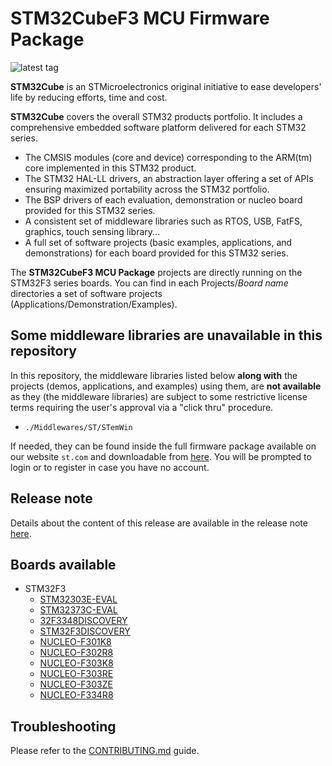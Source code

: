 # STM32CubeF3 MCU Firmware Package

![latest tag](https://img.shields.io/github/v/tag/STMicroelectronics/STM32CubeF3.svg?color=brightgreen)

**STM32Cube** is an STMicroelectronics original initiative to ease developers' life by reducing efforts, time and cost.

**STM32Cube** covers the overall STM32 products portfolio. It includes a comprehensive embedded software platform delivered for each STM32 series.
   * The CMSIS modules (core and device) corresponding to the ARM(tm) core implemented in this STM32 product.
   * The STM32 HAL-LL drivers, an abstraction layer offering a set of APIs ensuring maximized portability across the STM32 portfolio.
   * The BSP drivers of each evaluation, demonstration or nucleo board provided for this STM32 series.
   * A consistent set of middleware libraries such as RTOS, USB, FatFS, graphics, touch sensing library...
   * A full set of software projects (basic examples, applications, and demonstrations) for each board provided for this STM32 series.

The **STM32CubeF3 MCU Package** projects are directly running on the STM32F3 series boards. You can find in each Projects/*Board name* directories a set of software projects (Applications/Demonstration/Examples).

## Some middleware libraries are unavailable in this repository

In this repository, the middleware libraries listed below **along with** the projects (demos, applications, and examples) using them, are **not available** as they (the middleware libraries) are subject to some restrictive license terms requiring the user's approval via a "click thru" procedure.
* `./Middlewares/ST/STemWin`

If needed, they can be found inside the full firmware package available on our website `st.com` and downloadable from [here](https://www.st.com/content/st_com/en/products/embedded-software/mcu-mpu-embedded-software/stm32-embedded-software/stm32cube-mcu-mpu-packages/stm32cubef3.html#get-software). You will be prompted to login or to register in case you have no account.

## Release note

Details about the content of this release are available in the release note [here](https://htmlpreview.github.io/?https://github.com/STMicroelectronics/STM32CubeF3/blob/master/Release_Notes.html).

## Boards available

  * STM32F3
    * [STM32303E-EVAL](https://www.st.com/en/product/stm32303e-eval.html)
    * [STM32373C-EVAL](https://www.st.com/en/product/stm32373c-eval.html)
    * [32F3348DISCOVERY](https://www.st.com/en/evaluation-tools/32f3348discovery.html)
    * [STM32F3DISCOVERY](https://www.st.com/en/evaluation-tools/stm32f3discovery.html)
    * [NUCLEO-F301K8](https://www.st.com/en/evaluation-tools/nucleo-f301k8.html)
    * [NUCLEO-F302R8](https://www.st.com/en/product/nucleo-f302r8.html)
    * [NUCLEO-F303K8](https://www.st.com/en/product/nucleo-f303k8.html)
    * [NUCLEO-F303RE](https://www.st.com/en/evaluation-tools/nucleo-f303re.html)
    * [NUCLEO-F303ZE](https://www.st.com/en/evaluation-tools/nucleo-f303ze.html)
    * [NUCLEO-F334R8](https://www.st.com/en/evaluation-tools/nucleo-f334r8.html)

## Troubleshooting

Please refer to the [CONTRIBUTING.md](CONTRIBUTING.md) guide.
